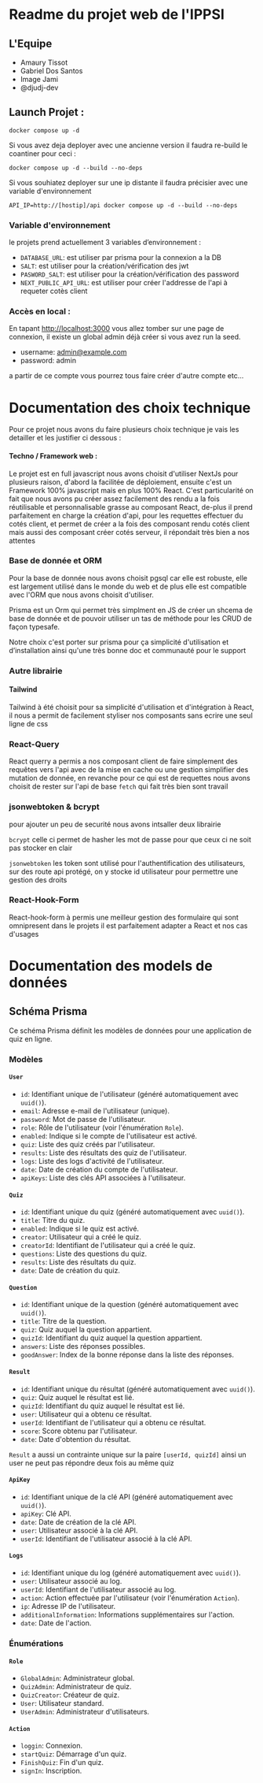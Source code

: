 # Readme du projet web de l'IPPSI

## L'Equipe


- Amaury Tissot
- Gabriel Dos Santos
- Image Jami
- @djudj-dev

## Launch Projet :

```
docker compose up -d

```

Si vous avez deja deployer avec une ancienne version il faudra re-build le coantiner pour ceci :
```
docker compose up -d --build --no-deps

```

Si vous souhiatez deployer sur une ip distante il faudra précisier avec une variable d'environnement

```
API_IP=http://[hostip]/api docker compose up -d --build --no-deps

```

### Variable d'environnement

le projets prend actuellement 3 variables d’environnement :

- `DATABASE_URL`: est utiliser par prisma pour la connexion a la DB
- `SALT`: est utiliser pour la création/vérification des jwt
- `PASWORD_SALT`: est utiliser pour la création/vérification des password
- `NEXT_PUBLIC_API_URL`: est utiliser pour créer l'addresse de l'api à requeter cotès client

### Accès en local :

En tapant [http://localhost:3000](http://localhost:3000) vous allez tomber sur une page de connexion, il existe un global admin déjà créer si vous avez run la seed.
- username: admin@example.com
- password: admin

a partir de ce compte vous pourrez tous faire créer d'autre compte etc...
# Documentation des choix technique

Pour ce projet nous avons du faire plusieurs choix technique je vais les detailler et les justifier ci dessous :
#### Techno / Framework web :

Le projet est en full javascript nous avons choisit d'utiliser NextJs pour plusieurs raison, d'abord la facilitée de déploiement, ensuite c'est un Framework 100% javascript mais en plus 100% React.
C'est particularité on fait que nous avons pu créer assez facilement des rendu a la fois réutilisable et personnalisable grasse au composant React, de-plus il prend parfaitement en charge la création d'api, pour les requettes effectuer du cotés client, et permet de créer a la fois des composant rendu cotés client mais aussi des composant créer cotés serveur, il répondait très bien a nos attentes 

### Base de donnée et ORM

Pour la base de donnée nous avons choisit pgsql car elle est robuste, elle est largement utilisé dans le monde du web et de plus elle est compatible avec l'ORM que nous avons choisit d'utiliser.

Prisma est un Orm qui permet très simplment en JS de créer un shcema de base de donnée et de pouvoir utiliser un tas de méthode pour les CRUD de façon typesafe.

Notre choix c'est porter sur prisma pour ça simplicité d'utilisation et d’installation ainsi qu'une très bonne doc et communauté pour le support 

### Autre librairie 

#### Tailwind

Tailwind à été choisit pour sa simplicité d'utilisation et d'intégration à React, il nous a permit de facilement styliser nos composants sans ecrire une seul ligne de css

### React-Query

React querry a permis a nos composant client de faire simplement des requêtes vers l'api avec de la mise en cache ou une gestion simplifier des mutation de donnée, en revanche pour ce qui est de requettes nous avons choisit de rester sur l'api de base `fetch` qui fait très bien sont travail
 
### jsonwebtoken & bcrypt

pour ajouter un peu de securité nous avons intsaller deux librairie 

`bcrypt` 
celle ci permet de hasher les mot de passe pour que ceux ci ne soit pas stocker en clair 

`jsonwebtoken`
les token sont utilisé pour l'authentification des utilisateurs, sur des route api protégé, on y stocke id utilisateur pour permettre une gestion des droits 

### React-Hook-Form

React-hook-form à permis une meilleur gestion des formulaire qui sont omnipresent dans le projets il est parfaitement adapter a React et nos cas d'usages  
 

# Documentation des models de données

## Schéma Prisma
Ce schéma Prisma définit les modèles de données pour une application de quiz en ligne.

### Modèles

#### `User`

- `id`: Identifiant unique de l'utilisateur (généré automatiquement avec `uuid()`).
- `email`: Adresse e-mail de l'utilisateur (unique).
- `password`: Mot de passe de l'utilisateur.
- `role`: Rôle de l'utilisateur (voir l'énumération `Role`).
- `enabled`: Indique si le compte de l'utilisateur est activé.
- `quiz`: Liste des quiz créés par l'utilisateur.
- `results`: Liste des résultats des quiz de l'utilisateur.
- `logs`: Liste des logs d'activité de l'utilisateur.
- `date`: Date de création du compte de l'utilisateur.
- `apiKeys`: Liste des clés API associées à l'utilisateur.

#### `Quiz`

- `id`: Identifiant unique du quiz (généré automatiquement avec `uuid()`).
- `title`: Titre du quiz.
- `enabled`: Indique si le quiz est activé.
- `creator`: Utilisateur qui a créé le quiz.
- `creatorId`: Identifiant de l'utilisateur qui a créé le quiz.
- `questions`: Liste des questions du quiz.
- `results`: Liste des résultats du quiz.
- `date`: Date de création du quiz.

#### `Question`

- `id`: Identifiant unique de la question (généré automatiquement avec `uuid()`).
- `title`: Titre de la question.
- `quiz`: Quiz auquel la question appartient.
- `quizId`: Identifiant du quiz auquel la question appartient.
- `answers`: Liste des réponses possibles.
- `goodAnswer`: Index de la bonne réponse dans la liste des réponses.

#### `Result`

- `id`: Identifiant unique du résultat (généré automatiquement avec `uuid()`).
- `quiz`: Quiz auquel le résultat est lié.
- `quizId`: Identifiant du quiz auquel le résultat est lié.
- `user`: Utilisateur qui a obtenu ce résultat.
- `userId`: Identifiant de l'utilisateur qui a obtenu ce résultat.
- `score`: Score obtenu par l'utilisateur.
- `date`: Date d'obtention du résultat.

`Result` a aussi un contrainte unique sur la paire `[userId, quizId]` ainsi un user ne peut pas répondre deux fois au même quiz

#### `ApiKey`

- `id`: Identifiant unique de la clé API (généré automatiquement avec `uuid()`).
- `apiKey`: Clé API.
- `date`: Date de création de la clé API.
- `user`: Utilisateur associé à la clé API.
- `userId`: Identifiant de l'utilisateur associé à la clé API.

#### `Logs`

- `id`: Identifiant unique du log (généré automatiquement avec `uuid()`).
- `user`: Utilisateur associé au log.
- `userId`: Identifiant de l'utilisateur associé au log.
- `action`: Action effectuée par l'utilisateur (voir l'énumération `Action`).
- `ip`: Adresse IP de l'utilisateur.
- `additionalInformation`: Informations supplémentaires sur l'action.
- `date`: Date de l'action.

### Énumérations

#### `Role`

- `GlobalAdmin`: Administrateur global.
- `QuizAdmin`: Administrateur de quiz.
- `QuizCreator`: Créateur de quiz.
- `User`: Utilisateur standard.
- `UserAdmin`: Administrateur d'utilisateurs.

#### `Action`

- `loggin`: Connexion.
- `startQuiz`: Démarrage d'un quiz.
- `FinishQuiz`: Fin d'un quiz.
- `signIn`: Inscription.
